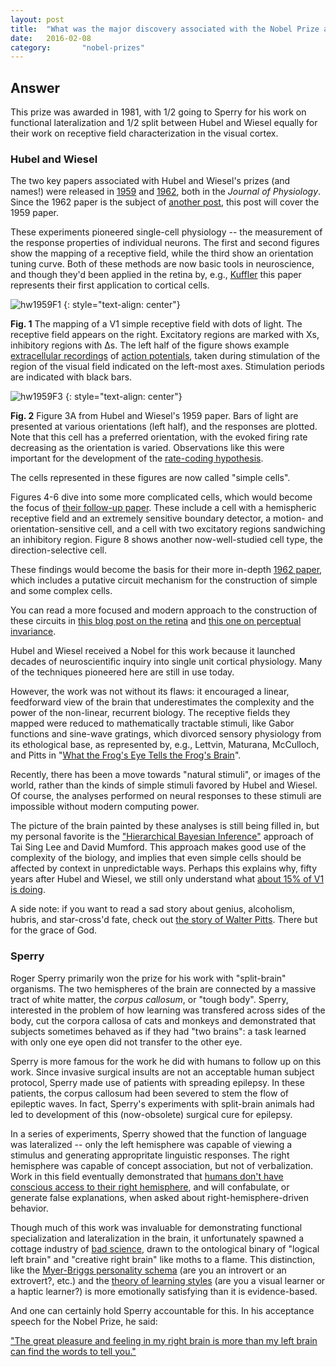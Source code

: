 ```yaml
---
layout: post
title:  "What was the major discovery associated with the Nobel Prize awarded to Hubel, Wiesel, and Sperry?"
date:   2016-02-08
category:       "nobel-prizes"
---
```


## Answer

This prize was awarded in 1981, with 1/2 going to Sperry
for his work on functional lateralization
and 1/2 split between Hubel and Wiesel equally
for their work on receptive field characterization
in the visual cortex.

### Hubel and Wiesel

The two key papers associated with Hubel and Wiesel's prizes (and names!)
were released in
[1959](http://www.ncbi.nlm.nih.gov/pubmed/14403679)
and
[1962](http://www.ncbi.nlm.nih.gov/pmc/articles/PMC1359523/),
both in the *Journal of Physiology*.
Since the 1962 paper is the subject of
[another post]({{site.baseurl}}/02),
this post will cover the 1959 paper.

These experiments pioneered single-cell physiology --
the measurement of the response properties of individual neurons.
The first and second figures show the mapping of a receptive field,
while the third show an orientation tuning curve.
Both of these methods are now basic tools in neuroscience,
and though they'd been applied in the retina by, e.g.,
[Kuffler](http://jn.physiology.org/content/16/1/37)
this paper represents their first application to cortical cells.

![hw1959F1]
{: style="text-align: center"}

**Fig. 1** The mapping of a V1 simple receptive field with dots of light.
The receptive field appears on the right.
Excitatory regions are marked with Xs, inhibitory regions with ∆s.
The left half of the figure shows example
[extracellular recordings]({{site.baseurl}}/80)
of
[action potentials]({{site.baseurl}}/23),
taken during stimulation of the region of the visual field
indicated on the left-most axes.
Stimulation periods are indicated with black bars.

![hw1959F3]
{: style="text-align: center"}

**Fig. 2** Figure 3A from Hubel and Wiesel's 1959 paper.
Bars of light are presented at various orientations
(left half),
and the responses are plotted.
Note that this cell has a preferred orientation,
with the evoked firing rate decreasing as the orientation is varied.
Observations like this were important for the development of the
[rate-coding hypothesis]({{site.baseurl}}/47).

The cells represented in these figures are now called "simple cells".

Figures 4-6 dive into some more complicated cells, which would become the focus of
[their follow-up paper]({{site.baseurl}}/02).
These include a cell with a hemispheric receptive field and an extremely sensitive boundary detector,
a motion- and orientation-sensitive cell,
and a cell with two excitatory regions sandwiching an inhibitory region.
Figure 8 shows another now-well-studied cell type,
the direction-selective cell.

These findings would become the basis for their more in-depth
[1962 paper]({{site.baseurl}}/02),
which includes a putative circuit mechanism for the construction of simple and some complex cells.

You can read a more focused and modern approach to the construction of these circuits in
[this blog post on the retina]({{site.baseurl}}/50)
and
[this one on perceptual invariance]({{site.baseurl}}/09).

Hubel and Wiesel received a Nobel for this work
because it launched decades of neuroscientific inquiry into single unit cortical physiology.
Many of the techniques pioneered here are still in use today.

However, the work was not without its flaws:
it encouraged a linear, feedforward view of the brain that underestimates
the complexity and the power of the non-linear, recurrent biology.
The receptive fields they mapped were reduced to
mathematically tractable stimuli, like Gabor functions and sine-wave gratings,
which divorced sensory physiology from its ethological base,
as represented by, e.g., Lettvin, Maturana, McCulloch, and Pitts in
"[What the Frog's Eye Tells the Frog's Brain](http://neuromajor.ucr.edu/courses/WhatTheFrogsEyeTellsTheFrogsBrain.pdf)".

Recently, there has been a move towards "natural stimuli",
or images of the world,
rather than the kinds of simple stimuli favored by Hubel and Wiesel.
Of course, the analyses performed on neural responses to these stimuli
are impossible without modern computing power.

The picture of the brain painted by these analyses is still being filled in,
but my personal favorite is the
["Hierarchical Bayesian Inference"](http://www.cnbc.cmu.edu/~tai/papers/lee_mumford_josa.pdf)
approach of Tai Sing Lee and David Mumford.
This approach makes good use of the complexity of the biology,
and implies that even simple cells should be affected by context in unpredictable ways.
Perhaps this explains why, fifty years after Hubel and Wiesel, we still only understand what
[about 15% of V1 is doing](http://redwood.psych.cornell.edu/papers/olshausen_field_2004.pdf).

A side note: if you want to read a sad story about genius, alcoholism, hubris, and star-cross'd fate, check out
[the story of Walter Pitts](http://nautil.us/issue/21/information/the-man-who-tried-to-redeem-the-world-with-logic).
There but for the grace of God.

### Sperry

Roger Sperry primarily won the prize for his work with "split-brain" organisms.
The two hemispheres of the brain are connected by a massive tract of white matter,
the *corpus callosum*, or "tough body".
Sperry, interested in the problem of how learning was transfered across sides of the body,
cut the corpora callosa of cats and monkeys and demonstrated that subjects
sometimes behaved as if they had "two brains":
a task learned with only one eye open did not transfer to the other eye.

Sperry is more famous for the work he did with humans to follow up on this work.
Since invasive surgical insults are not an acceptable human subject protocol,
Sperry made use of patients with spreading epilepsy.
In these patients, the corpus callosum had been severed
to stem the flow of epileptic waves.
In fact, Sperry's experiments with split-brain animals had led to development of this
(now-obsolete) surgical cure for epilepsy.

In a series of experiments, Sperry showed that the function of language
was lateralized -- only the left hemisphere was capable of viewing a stimulus
and generating appropritate linguistic responses.
The right hemisphere was capable of concept association, but not of verbalization.
Work in this field eventually demonstrated that
[humans don't have conscious access to their right hemisphere](http://thebrain.mcgill.ca/flash/capsules/experience_bleu06.html),
and will confabulate, or generate false explanations, when asked about right-hemisphere-driven behavior.

Though much of this work was invaluable for demonstrating functional specialization and lateralization in the brain,
it unfortunately spawned a cottage industry of
[bad science](http://www.scaruffi.com/politics/pink.html),
drawn to the ontological binary of "logical left brain" and "creative right brain" like moths to a flame.
This distinction, like the
[Myer-Briggs personality schema](https://www.quora.com/To-what-extent-is-the-Myer-Briggs-Type-Indicator-bullshit)
(are you an introvert or an extrovert?, etc.) and the
[theory of learning styles](http://www.skeptic.com/insight/the-myth-of-learning-styles/)
(are you a visual learner or a haptic learner?)
is more emotionally satisfying than it is evidence-based.

And one can certainly hold Sperry accountable for this.
In his acceptance speech for the Nobel Prize, he said:

["The great pleasure and feeling in my right brain is more than my left brain can find the words to tell you."](http://www.nobelprize.org/educational/medicine/split-brain/background.html)

[hw1959F1]: {{site.DBL}}/hw1959F1.png
[hw1959F3]: {{site.DBL}}/hw1959F3.png


